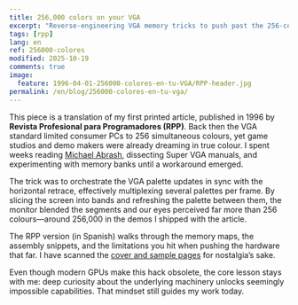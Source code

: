 ```yaml
---
title: 256,000 colors on your VGA
excerpt: "Reverse‑engineering VGA memory tricks to push past the 256-color barrier in 1996."
tags: [rpp]
lang: en
ref: 256000-colores
modified: 2025-10-19
comments: true
image:
  feature: 1996-04-01-256000-colores-en-tu-VGA/RPP-header.jpg
permalink: /en/blog/256000-colores-en-tu-vga/
---
```


This piece is a translation of my first printed article, published in 1996 by **Revista Profesional para Programadores (RPP)**. Back then the VGA standard limited consumer PCs to 256 simultaneous colours, yet game studios and demo makers were already dreaming in true colour. I spent weeks reading [Michael Abrash](https://en.wikipedia.org/wiki/Michael_Abrash), dissecting Super VGA manuals, and experimenting with memory banks until a workaround emerged.

The trick was to orchestrate the VGA palette updates in sync with the horizontal retrace, effectively multiplexing several palettes per frame. By slicing the screen into bands and refreshing the palette between them, the monitor blended the segments and our eyes perceived far more than 256 colours—around 256,000 in the demos I shipped with the article.

The RPP version (in Spanish) walks through the memory maps, the assembly snippets, and the limitations you hit when pushing the hardware that far. I have scanned the [cover and sample pages](/images/1996-04-01-256000-colores-en-tu-VGA/RPP-page-1.jpg) for nostalgia’s sake.

Even though modern GPUs make this hack obsolete, the core lesson stays with me: deep curiosity about the underlying machinery unlocks seemingly impossible capabilities. That mindset still guides my work today.
